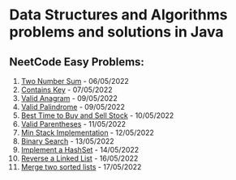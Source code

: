 # Data Structures and Algorithms problems and solutions in Java

## NeetCode Easy Problems:

1. [Two Number Sum](./TwoSum.md) - 06/05/2022
2. [Contains Key](./ContainsKey.md) - 07/05/2022
3. [Valid Anagram](./ValidAnagram.md) - 09/05/2022
4. [Valid Palindrome](./ValidPalindrome.md) - 09/05/2022
5. [Best Time to Buy and Sell Stock](./BestTimeToBuyAndSellStock.md) - 10/05/2022
6. [Valid Parentheses](./ValidParentheses.md) - 11/05/2022
7. [Min Stack Implementation](./MinStack.md) - 12/05/2022
8. [Binary Search](./BinarySearch.md) - 13/05/2022
9. [Implement a HashSet](./HashSet.md) - 14/05/2022
10. [Reverse a Linked List](./ReverseLinkedList.md) - 16/05/2022
11. [Merge two sorted lists](./MergeTwoSortedLists.md) - 17/05/2022
